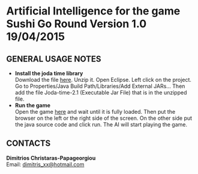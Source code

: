 # Artificial Intelligence for the game Sushi Go Round Version 1.0 19/04/2015

## GENERAL USAGE NOTES

- **Install the joda time library** </br>
Download the file [here](http://sourceforge.net/projects/joda-time/files/joda-time/2.1/). Unzip it. Open Eclipse. Left click on the project. Go to Properties/Java Build Path/Libraries/Add External JARs... Then add the file Joda-time-2.1 (Executable Jar File) that is in the unzipped file.
- **Run the game** </br>
Open the game [here](http://www.freearcade.com/SushiGoRound.flash/SushiGoRound.html) and wait until it is fully loaded. Then put the browser on the left or the right side of the screen. On the other side put the java source code and click run. The AI will start playing the game.

## CONTACTS
**Dimitrios Christaras-Papageorgiou** </br>
Email: dimitris_xx@hotmail.com </br>
